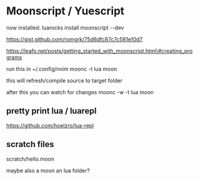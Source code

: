 
# Moonscript / Yuescript

now installed:
luarocks install moonscript --dev


https://gist.github.com/romgrk/75d6dfc87c7c581e10d7


https://leafo.net/posts/getting_started_with_moonscript.html\#creating_programs

run this in ~/.config/nvim
moonc -t lua moon

this will refresh/compile source to target folder

after this you can watch for changes
moonc -w -t lua moon


## pretty print lua / luarepl
https://github.com/hoelzro/lua-repl


## scratch files
scratch/hello.moon

maybe also a moon an lua folder?






